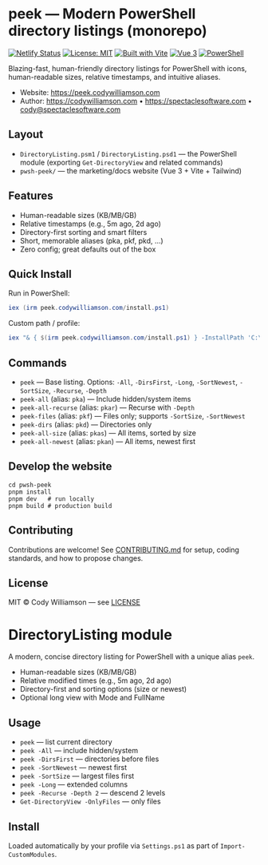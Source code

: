 # peek — Modern PowerShell directory listings (monorepo)

[![Netlify Status](https://api.netlify.com/api/v1/badges/bc85d29e-a297-4f04-a94f-ba0f1b89c3db/deploy-status)](https://app.netlify.com/projects/pwsh-peek/deploys)
[![License: MIT](https://img.shields.io/badge/License-MIT-green.svg)](LICENSE)
[![Built with Vite](https://img.shields.io/badge/Built%20with-Vite-646CFF.svg)](https://vite.dev)
[![Vue 3](https://img.shields.io/badge/Vue-3-42b883.svg)](https://vuejs.org)
[![PowerShell](https://img.shields.io/badge/PowerShell-Module-5391FE.svg)](https://learn.microsoft.com/powershell/)

Blazing-fast, human-friendly directory listings for PowerShell with icons, human-readable sizes, relative timestamps, and intuitive aliases.

-   Website: https://peek.codywilliamson.com
-   Author: https://codywilliamson.com • https://spectaclesoftware.com • cody@spectaclesoftware.com

## Layout

-   `DirectoryListing.psm1` / `DirectoryListing.psd1` — the PowerShell module (exporting `Get-DirectoryView` and related commands)
-   `pwsh-peek/` — the marketing/docs website (Vue 3 + Vite + Tailwind)

## Features

-   Human-readable sizes (KB/MB/GB)
-   Relative timestamps (e.g., 5m ago, 2d ago)
-   Directory-first sorting and smart filters
-   Short, memorable aliases (pka, pkf, pkd, …)
-   Zero config; great defaults out of the box

## Quick Install

Run in PowerShell:

```powershell
iex (irm peek.codywilliamson.com/install.ps1)
```

Custom path / profile:

```powershell
iex "& { $(irm peek.codywilliamson.com/install.ps1) } -InstallPath 'C:\\MyModules' -AddToProfile"
```

## Commands

-   `peek` — Base listing. Options: `-All`, `-DirsFirst`, `-Long`, `-SortNewest`, `-SortSize`, `-Recurse`, `-Depth`
-   `peek-all` (alias: `pka`) — Include hidden/system items
-   `peek-all-recurse` (alias: `pkar`) — Recurse with `-Depth`
-   `peek-files` (alias: `pkf`) — Files only; supports `-SortSize`, `-SortNewest`
-   `peek-dirs` (alias: `pkd`) — Directories only
-   `peek-all-size` (alias: `pkas`) — All items, sorted by size
-   `peek-all-newest` (alias: `pkan`) — All items, newest first

## Develop the website

```pwsh
cd pwsh-peek
pnpm install
pnpm dev   # run locally
pnpm build # production build
```

## Contributing

Contributions are welcome! See [CONTRIBUTING.md](CONTRIBUTING.md) for setup, coding standards, and how to propose changes.

## License

MIT © Cody Williamson — see [LICENSE](LICENSE)

# DirectoryListing module

A modern, concise directory listing for PowerShell with a unique alias `peek`.

-   Human-readable sizes (KB/MB/GB)
-   Relative modified times (e.g., 5m ago, 2d ago)
-   Directory-first and sorting options (size or newest)
-   Optional long view with Mode and FullName

## Usage

-   `peek` — list current directory
-   `peek -All` — include hidden/system
-   `peek -DirsFirst` — directories before files
-   `peek -SortNewest` — newest first
-   `peek -SortSize` — largest files first
-   `peek -Long` — extended columns
-   `peek -Recurse -Depth 2` — descend 2 levels
-   `Get-DirectoryView -OnlyFiles` — only files

## Install

Loaded automatically by your profile via `Settings.ps1` as part of `Import-CustomModules`.

